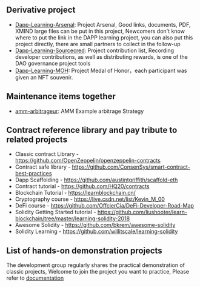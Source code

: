 ## Derivative project
- [Dapp-Learning-Arsenal](https://github.com/Dapp-Learning-DAO/Dapp-Learning-Arsenal): Project Arsenal, Good links, documents, PDF, XMIND large files can be put in this project, Newcomers don't know where to put the link in the DAPP learning project, you can also put this project directly, there are small partners to collect in the follow-up
- [Dapp-Learning-Sourcecred](https://github.com/Dapp-Learning-DAO/Dapp-Learning-Sourcecred): Project contribution list, Recording developer contributions, as well as distributing rewards, is one of the DAO governance project tools
- [Dapp-Learning-MOH](https://github.com/Dapp-Learning-DAO/Dapp-Learning-MOH): Project Medal of Honor，each participant was given an NFT souvenir.

## Maintenance items together

- [amm-arbitrageur](https://github.com/paco0x/amm-arbitrageur): AMM Example arbitrage Strategy


## Contract reference library and pay tribute to related projects

- Classic contract Library - <https://github.com/OpenZeppelin/openzeppelin-contracts>
- Contract safe library - <https://github.com/ConsenSys/smart-contract-best-practices>
- Dapp Scaffolding - <https://github.com/austintgriffith/scaffold-eth>
- Contract tutorial - <https://github.com/HQ20/contracts>
- Blockchain Tutorial - <https://learnblockchain.cn/>
- Cryptography course - <https://live.csdn.net/list/Kevin_M_00>
- DeFi course - <https://github.com/OffcierCia/DeFi-Developer-Road-Map>
- Solidity Getting Started tutorial - <https://github.com/liushooter/learn-blockchain/tree/master/learning-solidity-2018>
- Awesome Solidity - <https://github.com/bkrem/awesome-solidity>
- Solidity Learning - <https://github.com/willitscale/learning-solidity>

## List of hands-on demonstration projects
  The development group regularly shares the practical demonstration of classic projects, Welcome to join the project you want to practice, Please refer to [documentation](./docs/dapp-demo.md)